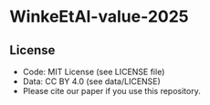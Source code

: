 # WinkeEtAl-value-2025

## License
- Code: MIT License (see LICENSE file)
- Data: CC BY 4.0 (see data/LICENSE)
- Please cite our paper if you use this repository.
